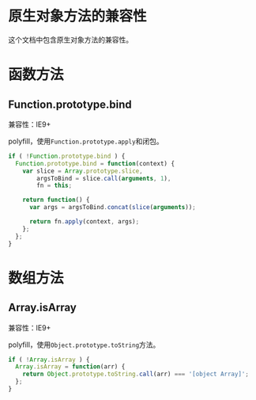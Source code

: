 # 原生对象方法的兼容性
这个文档中包含原生对象方法的兼容性。

# 函数方法
## Function.prototype.bind
兼容性：IE9+

polyfill，使用`Function.prototype.apply`和闭包。

```javascript
if ( !Function.prototype.bind ) {
  Function.prototype.bind = function(context) {
    var slice = Array.prototype.slice,
        argsToBind = slice.call(arguments, 1),
        fn = this;

    return function() {
      var args = argsToBind.concat(slice(arguments));

      return fn.apply(context, args);
    };
  };
}
```

# 数组方法
## Array.isArray
兼容性：IE9+

polyfill，使用`Object.prototype.toString`方法。

```javascript
if ( !Array.isArray ) {
  Array.isArray = function(arr) {
    return Object.prototype.toString.call(arr) === '[object Array]';
  };
}
```

